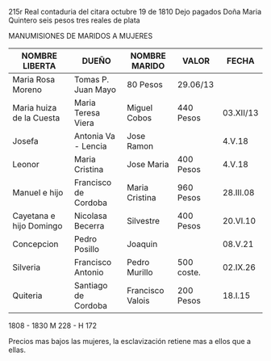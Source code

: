 215r Real contaduria del citara octubre 19 de 1810
Dejo pagados Doña Maria Quintero seis pesos tres reales de plata

MANUMISIONES DE MARIDOS A MUJERES

| NOMBRE LIBERTA | DUEÑO | NOMBRE MARIDO | VALOR | FECHA |
|-----------------|-------|---------------|-------|-------|
| Maria Rosa Moreno | Tomas P. Juan Mayo | 80 Pesos | 29.06/13 |
| Maria huiza de la Cuesta | Maria Teresa Viera | Miguel Cobos | 440 Pesos | 03.XII/13 |
| Josefa | Antonia Va - Lencia | Jose Ramon |  | 4.V.18 |
| Leonor | Maria Cristina | Jose Maria | 400 Pesos | 4.V.18 |
| Manuel e hijo | Francisco de Cordoba | Maria Cristina | 960 Pesos | 28.III.08 |
| Cayetana e hijo Domingo | Nicolasa Becerra | Silvestre | 400 Pesos | 20.VI.10 |
| Concepcion | Pedro Posillo | Joaquin |  | 08.V.21 |
| Silveria | Francisco Antonio | Pedro Murillo | 500 coste. | 02.IX.26 |
| Quiteria | Santiago de Cordoba | Francisco Valois | 200 Pesos | 18.I.15 |

1808 - 1830
M 228 - H 172

Precios mas bajos las mujeres, la esclavización retiene mas a ellos que a ellas.